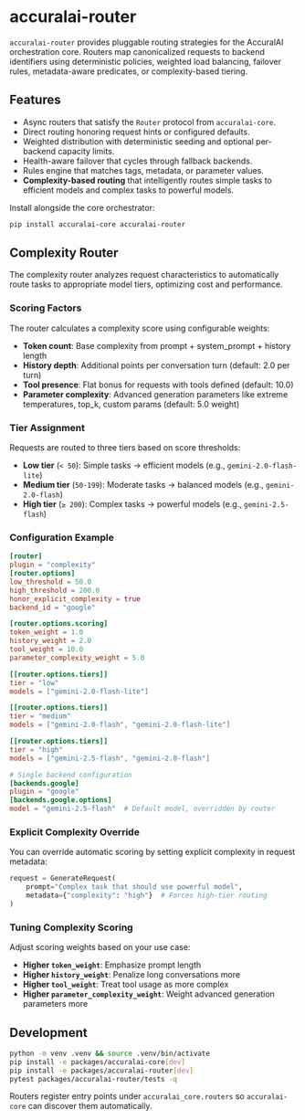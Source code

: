 # accuralai-router

`accuralai-router` provides pluggable routing strategies for the AccuralAI orchestration core. Routers map canonicalized requests to backend identifiers using deterministic policies, weighted load balancing, failover rules, metadata-aware predicates, or complexity-based tiering.

## Features

- Async routers that satisfy the `Router` protocol from `accuralai-core`.
- Direct routing honoring request hints or configured defaults.
- Weighted distribution with deterministic seeding and optional per-backend capacity limits.
- Health-aware failover that cycles through fallback backends.
- Rules engine that matches tags, metadata, or parameter values.
- **Complexity-based routing** that intelligently routes simple tasks to efficient models and complex tasks to powerful models.

Install alongside the core orchestrator:

```bash
pip install accuralai-core accuralai-router
```

## Complexity Router

The complexity router analyzes request characteristics to automatically route tasks to appropriate model tiers, optimizing cost and performance.

### Scoring Factors

The router calculates a complexity score using configurable weights:

- **Token count**: Base complexity from prompt + system_prompt + history length
- **History depth**: Additional points per conversation turn (default: 2.0 per turn)
- **Tool presence**: Flat bonus for requests with tools defined (default: 10.0)
- **Parameter complexity**: Advanced generation parameters like extreme temperatures, top_k, custom params (default: 5.0 weight)

### Tier Assignment

Requests are routed to three tiers based on score thresholds:

- **Low tier** (`< 50`): Simple tasks → efficient models (e.g., `gemini-2.0-flash-lite`)
- **Medium tier** (`50-199`): Moderate tasks → balanced models (e.g., `gemini-2.0-flash`)
- **High tier** (`≥ 200`): Complex tasks → powerful models (e.g., `gemini-2.5-flash`)

### Configuration Example

```toml
[router]
plugin = "complexity"
[router.options]
low_threshold = 50.0
high_threshold = 200.0
honor_explicit_complexity = true
backend_id = "google"

[router.options.scoring]
token_weight = 1.0
history_weight = 2.0
tool_weight = 10.0
parameter_complexity_weight = 5.0

[[router.options.tiers]]
tier = "low"
models = ["gemini-2.0-flash-lite"]

[[router.options.tiers]]
tier = "medium"
models = ["gemini-2.0-flash", "gemini-2.0-flash-lite"]

[[router.options.tiers]]
tier = "high"
models = ["gemini-2.5-flash", "gemini-2.0-flash"]

# Single backend configuration
[backends.google]
plugin = "google"
[backends.google.options]
model = "gemini-2.5-flash"  # Default model, overridden by router
```

### Explicit Complexity Override

You can override automatic scoring by setting explicit complexity in request metadata:

```python
request = GenerateRequest(
    prompt="Complex task that should use powerful model",
    metadata={"complexity": "high"}  # Forces high-tier routing
)
```

### Tuning Complexity Scoring

Adjust scoring weights based on your use case:

- **Higher `token_weight`**: Emphasize prompt length
- **Higher `history_weight`**: Penalize long conversations more
- **Higher `tool_weight`**: Treat tool usage as more complex
- **Higher `parameter_complexity_weight`**: Weight advanced generation parameters more

## Development

```bash
python -m venv .venv && source .venv/bin/activate
pip install -e packages/accuralai-core[dev]
pip install -e packages/accuralai-router[dev]
pytest packages/accuralai-router/tests -q
```

Routers register entry points under `accuralai_core.routers` so `accuralai-core` can discover them automatically.
